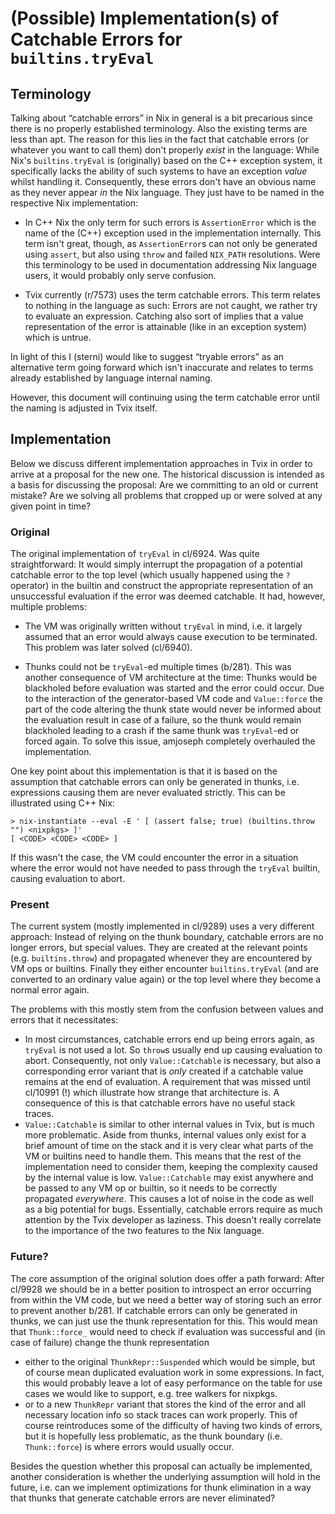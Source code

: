 # (Possible) Implementation(s) of Catchable Errors for `builtins.tryEval`

## Terminology

Talking about “catchable errors” in Nix in general is a bit precarious since
there is no properly established terminology. Also the existing terms are less
than apt. The reason for this lies in the fact that catchable errors (or
whatever you want to call them) don't properly _exist_ in the language: While
Nix's `builtins.tryEval` is (originally) based on the C++ exception system,
it specifically lacks the ability of such systems to have an exception _value_
whilst handling it. Consequently, these errors don't have an obvious name
as they never appear _in_ the Nix language. They just have to be named in the
respective Nix implementation:

- In C++ Nix the only term for such errors is `AssertionError` which is the
  name of the (C++) exception used in the implementation internally. This
  term isn't great, though, as `AssertionError`s can not only be generated
  using `assert`, but also using `throw` and failed `NIX_PATH` resolutions.
  Were this terminology to be used in documentation addressing Nix language
  users, it would probably only serve confusion.
  
- Tvix currently (r/7573) uses the term catchable errors. This term relates
  to nothing in the language as such: Errors are not caught, we rather try
  to evaluate an expression. Catching also sort of implies that a value
  representation of the error is attainable (like in an exception system)
  which is untrue.
  
In light of this I (sterni) would like to suggest “tryable errors” as an
alternative term going forward which isn't inaccurate and relates to terms
already established by language internal naming.

However, this document will continuing using the term catchable error until the
naming is adjusted in Tvix itself.

## Implementation

Below we discuss different implementation approaches in Tvix in order to arrive
at a proposal for the new one. The historical discussion is intended as a basis
for discussing the proposal: Are we committing to an old or current mistake? Are
we solving all problems that cropped up or were solved at any given point in
time?

### Original

The original implementation of `tryEval` in cl/6924. Was quite straightforward:
It would simply interrupt the propagation of a potential catchable error to the
top level (which usually happened using the `?` operator) in the builtin and
construct the appropriate representation of an unsuccessful evaluation if the
error was deemed catchable. It had, however, multiple problems:

- The VM was originally written without `tryEval` in mind, i.e. it largely
  assumed that an error would always cause execution to be terminated. This
  problem was later solved (cl/6940).
  
- Thunks could not be `tryEval`-ed multiple times (b/281). This was another
  consequence of VM architecture at the time: Thunks would be blackholed
  before evaluation was started and the error could occur. Due to the
  interaction of the generator-based VM code and `Value::force` the part
  of the code altering the thunk state would never be informed about the
  evaluation result in case of a failure, so the thunk would remain
  blackholed leading to a crash if the same thunk was `tryEval`-ed or
  forced again. To solve this issue, amjoseph completely overhauled
  the implementation.
  
One key point about this implementation is that it is based on the assumption
that catchable errors can only be generated in thunks, i.e. expressions causing
them are never evaluated strictly. This can be illustrated using C++ Nix:

```console
> nix-instantiate --eval -E ' [ (assert false; true) (builtins.throw "") <nixpkgs> ]'
[ <CODE> <CODE> <CODE> ]
```

If this wasn't the case, the VM could encounter the error in a situation where
the error would not have needed to pass through the `tryEval` builtin, causing
evaluation to abort.

### Present

The current system (mostly implemented in cl/9289) uses a very different
approach: Instead of relying on the thunk boundary, catchable errors are no
longer errors, but special values. They are created at the relevant points (e.g.
`builtins.throw`) and propagated whenever they are encountered by VM ops or
builtins. Finally they either encounter `builtins.tryEval` (and are converted to
an ordinary value again) or the top level where they become a normal error again.

The problems with this mostly stem from the confusion between values and errors
that it necessitates:

- In most circumstances, catchable errors end up being errors again, as `tryEval`
  is not used a lot. So `throw`s usually end up causing evaluation to abort.
  Consequently, not only `Value::Catchable` is necessary, but also a corresponding
  error variant that is _only_ created if a catchable value remains at the end of
  evaluation. A requirement that was missed until cl/10991 (!) which illustrate
  how strange that architecture is. A consequence of this is that catchable
  errors have no useful stack traces.
- `Value::Catchable` is similar to other internal values in Tvix, but is much
  more problematic. Aside from thunks, internal values only exist for a brief
  amount of time on the stack and it is very clear what parts of the VM or
  builtins need to handle them. This means that the rest of the implementation
  need to consider them, keeping the complexity caused by the internal value is
  low. `Value::Catchable` may exist anywhere and be passed to any VM op or
  builtin, so it needs to be correctly propagated _everywhere_. This causes a
  lot of noise in the code as well as a big potential for bugs. Essentially,
  catchable errors require as much attention by the Tvix developer as laziness.
  This doesn't really correlate to the importance of the two features to the
  Nix language.

### Future?

The core assumption of the original solution does offer a path forward: After
cl/9928 we should be in a better position to introspect an error occurring from
within the VM code, but we need a better way of storing such an error to prevent
another b/281. If catchable errors can only be generated in thunks, we can just
use the thunk representation for this. This would mean that `Thunk::force_`
would need to check if evaluation was successful and (in case of failure)
change the thunk representation

- either to the original `ThunkRepr::Suspended` which would be simple, but of
  course mean duplicated evaluation work in some expressions. In fact, this
  would probably leave a lot of easy performance on the table for use cases we
  would like to support, e.g. tree walkers for nixpkgs.
- or to a new `ThunkRepr` variant that stores the kind of the error and all
  necessary location info so stack traces can work properly. This of course
  reintroduces some of the difficulty of having two kinds of errors, but it is
  hopefully less problematic, as the thunk boundary (i.e. `Thunk::force`) is
  where errors would usually occur.
  
Besides the question whether this proposal can actually be implemented, another
consideration is whether the underlying assumption will hold in the future, i.e.
can we implement optimizations for thunk elimination in a way that thunks that
generate catchable errors are never eliminated?
